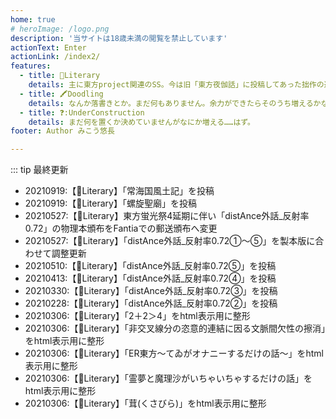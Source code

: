 ```yaml
---
home: true
# heroImage: /logo.png
description: '当サイトは18歳未満の閲覧を禁止しています'
actionText: Enter
actionLink: /index2/
features:
  - title: 📖Literary
    details: 主に東方project関連のSS。今は旧「東方夜伽話」に投稿してあった拙作の避難所になっています。
  - title: 🖍Doodling
    details: なんか落書きとか。まだ何もありません。余力ができたらそのうち増えるかな。
  - title: ❓:UnderConstruction
    details: まだ何を置くか決めていませんがなにか増える……はず。
footer: Author みこう悠長

---
```


::: tip 最終更新

- 20210919:【📖Literary】「常海国風土記」を投稿
- 20210919:【📖Literary】「螺旋聖廟」を投稿
- 20210527:【📖Literary】東方蛍光祭4延期に伴い「distAnce外話_反射率0.72」の物理本頒布をFantiaでの郵送頒布へ変更
- 20210527:【📖Literary】「distAnce外話_反射率0.72①～⑤」を製本版に合わせて調整更新
- 20210510:【📖Literary】「distAnce外話_反射率0.72⑤」を投稿
- 20210413:【📖Literary】「distAnce外話_反射率0.72④」を投稿
- 20210330:【📖Literary】「distAnce外話_反射率0.72③」を投稿
- 20210228:【📖Literary】「distAnce外話_反射率0.72②」を投稿
- 20210306:【📖Literary】「2＋2＞4」をhtml表示用に整形
- 20210306:【📖Literary】「非交叉線分の恣意的連結に因る文脈間欠性の擦消」をhtml表示用に整形
- 20210306:【📖Literary】「ER東方～てゐがオナニーするだけの話～」をhtml表示用に整形
- 20210306:【📖Literary】「霊夢と魔理沙がいちゃいちゃするだけの話」をhtml表示用に整形
- 20210306:【📖Literary】「茸(くさびら)」をhtml表示用に整形
